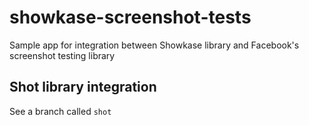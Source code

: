 # showkase-screenshot-tests
Sample app for integration between Showkase library and Facebook's screenshot testing library

## Shot library integration
See a branch called `shot`
